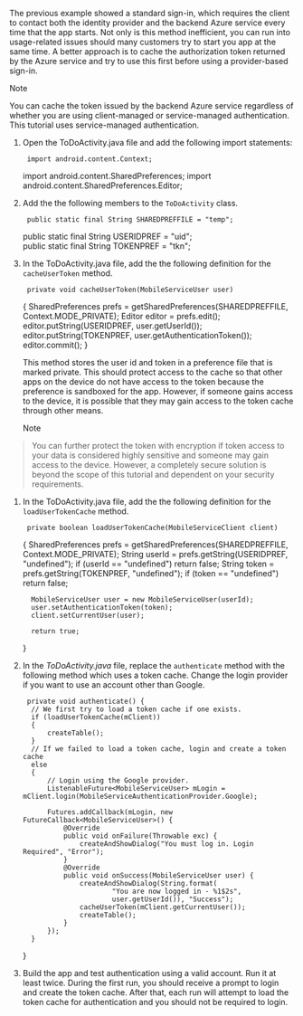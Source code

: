 
The previous example showed a standard sign-in, which requires the client to contact both the identity provider and the backend Azure service every time that the app starts. Not only is this method inefficient, you can run into usage-related issues should many customers try to start you app at the same time. A better approach is to cache the authorization token returned by the Azure service and try to use this first before using a provider-based sign-in. 

> [!NOTE]
> You can cache the token issued by the backend Azure service regardless of whether you are using client-managed or service-managed authentication. This tutorial uses service-managed authentication.
> 
> 
1. Open the ToDoActivity.java file and add the following import statements:

        import android.content.Context;
     import android.content.SharedPreferences;
     import android.content.SharedPreferences.Editor;
2. Add the the following members to the `ToDoActivity` class.

        public static final String SHAREDPREFFILE = "temp";    
     public static final String USERIDPREF = "uid";    
     public static final String TOKENPREF = "tkn";    



1. In the ToDoActivity.java file, add the the following definition for the `cacheUserToken` method.

        private void cacheUserToken(MobileServiceUser user)
     {
         SharedPreferences prefs = getSharedPreferences(SHAREDPREFFILE, Context.MODE_PRIVATE);
         Editor editor = prefs.edit();
         editor.putString(USERIDPREF, user.getUserId());
         editor.putString(TOKENPREF, user.getAuthenticationToken());
         editor.commit();
     }    

    This method stores the user id and token in a preference file that is marked private. This should protect access to the cache so that other apps on the device do not have access to the token because the preference is sandboxed for the app. However, if someone gains access to the device, it is possible that they may gain access to the token cache through other means. 

   > [!NOTE]
> You can further protect the token with encryption if token access to your data is considered highly sensitive and someone may gain access to the device. However, a completely secure solution is beyond the scope of this tutorial and dependent on your security requirements.
> 
> 
> 

1. In the ToDoActivity.java file, add the the following definition for the `loadUserTokenCache` method.

        private boolean loadUserTokenCache(MobileServiceClient client)
     {
         SharedPreferences prefs = getSharedPreferences(SHAREDPREFFILE, Context.MODE_PRIVATE);
         String userId = prefs.getString(USERIDPREF, "undefined"); 
         if (userId == "undefined")
             return false;
         String token = prefs.getString(TOKENPREF, "undefined"); 
         if (token == "undefined")
             return false;

         MobileServiceUser user = new MobileServiceUser(userId);
         user.setAuthenticationToken(token);
         client.setCurrentUser(user);

         return true;
     }




1. In the *ToDoActivity.java* file, replace the `authenticate` method with the following method which uses a token cache. Change the login provider if you want to use an account other than Google.

        private void authenticate() {
         // We first try to load a token cache if one exists.
         if (loadUserTokenCache(mClient))
         {
             createTable();
         }
         // If we failed to load a token cache, login and create a token cache
         else
         {
             // Login using the Google provider.    
             ListenableFuture<MobileServiceUser> mLogin = mClient.login(MobileServiceAuthenticationProvider.Google);

             Futures.addCallback(mLogin, new FutureCallback<MobileServiceUser>() {
                 @Override
                 public void onFailure(Throwable exc) {
                     createAndShowDialog("You must log in. Login Required", "Error");
                 }           
                 @Override
                 public void onSuccess(MobileServiceUser user) {
                     createAndShowDialog(String.format(
                             "You are now logged in - %1$2s",
                             user.getUserId()), "Success");
                     cacheUserToken(mClient.getCurrentUser());
                     createTable();    
                 }
             });
         }
     }
2. Build the app and test authentication using a valid account. Run it at least twice. During the first run, you should receive a prompt to login and create the token cache. After that, each run will attempt to load the token cache for authentication and you should not be required to login.


